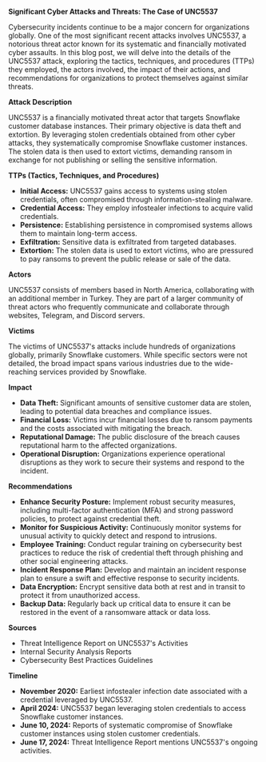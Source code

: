 **Significant Cyber Attacks and Threats: The Case of UNC5537**

Cybersecurity incidents continue to be a major concern for organizations globally. One of the most significant recent attacks involves UNC5537, a notorious threat actor known for its systematic and financially motivated cyber assaults. In this blog post, we will delve into the details of the UNC5537 attack, exploring the tactics, techniques, and procedures (TTPs) they employed, the actors involved, the impact of their actions, and recommendations for organizations to protect themselves against similar threats.

**Attack Description**

UNC5537 is a financially motivated threat actor that targets Snowflake customer database instances. Their primary objective is data theft and extortion. By leveraging stolen credentials obtained from other cyber attacks, they systematically compromise Snowflake customer instances. The stolen data is then used to extort victims, demanding ransom in exchange for not publishing or selling the sensitive information.

**TTPs (Tactics, Techniques, and Procedures)**

- **Initial Access:** UNC5537 gains access to systems using stolen credentials, often compromised through information-stealing malware.
- **Credential Access:** They employ infostealer infections to acquire valid credentials.
- **Persistence:** Establishing persistence in compromised systems allows them to maintain long-term access.
- **Exfiltration:** Sensitive data is exfiltrated from targeted databases.
- **Extortion:** The stolen data is used to extort victims, who are pressured to pay ransoms to prevent the public release or sale of the data.

**Actors**

UNC5537 consists of members based in North America, collaborating with an additional member in Turkey. They are part of a larger community of threat actors who frequently communicate and collaborate through websites, Telegram, and Discord servers.

**Victims**

The victims of UNC5537's attacks include hundreds of organizations globally, primarily Snowflake customers. While specific sectors were not detailed, the broad impact spans various industries due to the wide-reaching services provided by Snowflake.

**Impact**

- **Data Theft:** Significant amounts of sensitive customer data are stolen, leading to potential data breaches and compliance issues.
- **Financial Loss:** Victims incur financial losses due to ransom payments and the costs associated with mitigating the breach.
- **Reputational Damage:** The public disclosure of the breach causes reputational harm to the affected organizations.
- **Operational Disruption:** Organizations experience operational disruptions as they work to secure their systems and respond to the incident.

**Recommendations**

- **Enhance Security Posture:** Implement robust security measures, including multi-factor authentication (MFA) and strong password policies, to protect against credential theft.
- **Monitor for Suspicious Activity:** Continuously monitor systems for unusual activity to quickly detect and respond to intrusions.
- **Employee Training:** Conduct regular training on cybersecurity best practices to reduce the risk of credential theft through phishing and other social engineering attacks.
- **Incident Response Plan:** Develop and maintain an incident response plan to ensure a swift and effective response to security incidents.
- **Data Encryption:** Encrypt sensitive data both at rest and in transit to protect it from unauthorized access.
- **Backup Data:** Regularly back up critical data to ensure it can be restored in the event of a ransomware attack or data loss.

**Sources**

- Threat Intelligence Report on UNC5537's Activities
- Internal Security Analysis Reports
- Cybersecurity Best Practices Guidelines

**Timeline**

- **November 2020:** Earliest infostealer infection date associated with a credential leveraged by UNC5537.
- **April 2024:** UNC5537 began leveraging stolen credentials to access Snowflake customer instances.
- **June 10, 2024:** Reports of systematic compromise of Snowflake customer instances using stolen customer credentials.
- **June 17, 2024:** Threat Intelligence Report mentions UNC5537's ongoing activities.
